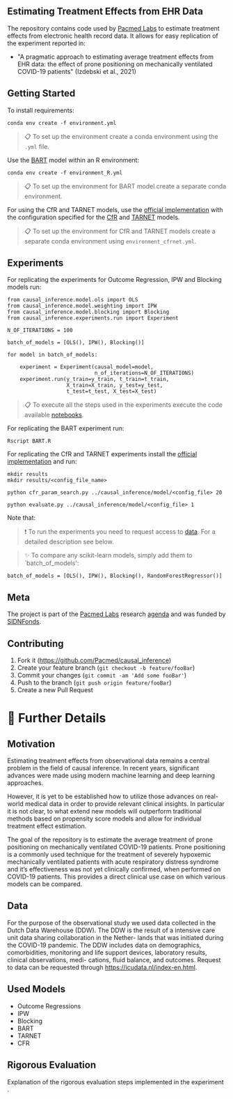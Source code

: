 ## Estimating Treatment Effects from EHR Data
The repository contains code used by [Pacmed Labs](https://pacmed.ai/nl/labs) to estimate treatment effects from electronic health record data. It allows for easy replication of the experiment reported in:
* "A pragmatic approach to estimating average treatment
effects from EHR data: the effect of prone positioning on
mechanically ventilated COVID-19 patients" (Izdebski et al., 2021)

## Getting Started 
To install requirements:

```setup
conda env create -f environment.yml
```

>📋  To set up the environment create a conda environment using the `.yml` file.

Use the [BART](https://github.com/Pacmed/causal_inference/blob/master/causal_inference/model/bart.R) model within an R environment:

```setup
conda env create -f environment_R.yml
```

>📋  To set up the environment for BART model create a separate conda environment.

For using the CfR and TARNET models, use the [official implementation](https://github.com/clinicalml/cfrnet) with the configuration specified for the [CfR](https://github.com/Pacmed/causal_inference/blob/master/causal_inference/model/guerin_cfr_2_8.txt) and [TARNET](https://github.com/Pacmed/causal_inference/blob/master/causal_inference/model/guerin_tarnet_2_8.txt) models.
>📋  To set up the environment for CfR and TARNET models create a separate conda environment using `environment_cfrnet.yml`.

## Experiments 
For replicating the experiments for Outcome Regression, IPW and Blocking models run:

```experiment
from causal_inference.model.ols import OLS
from causal_inference.model.weighting import IPW
from causal_inference.model.blocking import Blocking
from causal_inference.experiments.run import Experiment

N_OF_ITERATIONS = 100

batch_of_models = [OLS(), IPW(), Blocking()]

for model in batch_of_models:

    experiment = Experiment(causal_model=model,
                            n_of_iterations=N_OF_ITERATIONS)
    experiment.run(y_train=y_train, t_train=t_train,
                   X_train=X_train, y_test=y_test,
                   t_test=t_test, X_test=X_test)

```

 >📋  To execute all the steps used in the experiments execute the code available [notebooks](https://github.com/Pacmed/causal_inference/tree/master/notebooks).

For replicating the BART experiment run:
```BART
Rscript BART.R
```

For replicating the CfR and TARNET experiments install the [official implementation](https://github.com/clinicalml/cfrnet) and run:
```CFRNET
mkdir results
mkdir results/<config_file_name>

python cfr_param_search.py ../causal_inference/model/<config_file> 20

python evaluate.py ../causal_inference/model/<config_file> 1
```

Note that:
>❗ To run the experiments you need to request access to [data](https://icudata.nl/index-en.html). For a detailed description see below. 

> ✨ To compare any scikit-learn models, simply add them to `batch_of_models':
```SCIKIT
batch_of_models = [OLS(), IPW(), Blocking(), RandomForestRegressor()]
```

  ## Meta
The project is part of the [Pacmed Labs](https://pacmed.ai/nl/labs) research [agenda](https://pacmed.ai/nl/media/press/pacmed-krijg-sidn-subsidie-onderzoek-causaliteit) and was funded by [SIDNFonds](https://www.sidnfonds.nl/projecten/using-machine-learning-on-observational-data-to-support-treatment-decisions).

## Contributing

1. Fork it (https://github.com/Pacmed/causal_inference)
2. Create your feature branch (`git checkout -b feature/fooBar`)
3. Commit your changes (`git commit -am 'Add some fooBar'`)
4. Push to the branch (`git push origin feature/fooBar`)
5. Create a new Pull Request

📇 Further Details
========

## Motivation
Estimating treatment effects from observational data remains a central problem in the field of causal inference. In recent years, significant advances were made using modern machine learning and deep learning approaches.

However, it is yet to be established how to utilize those advances
on real-world medical data in order to provide relevant clinical insights. In particular it is not clear, to what extend new models will outperform traditional methods based on propensity score models and allow for individual treatment effect estimation. 

The goal of the repository is to estimate the average treatment of prone positioning on mechanically ventilated COVID-19 patients. Prone positioning is a commonly used technique for the treatment of severely hypoxemic mechanically ventilated patients with acute respiratory distress syndrome and it’s effectiveness was not yet clinically confirmed, when performed on COVID-19 patients. This provides a direct clinical use case on which various models can be compared. 


## Data 
For the purpose of the observational study we used data collected in the Dutch Data Warehouse (DDW). The DDW is the result of a intensive care unit data sharing collaboration in the Nether-
lands that was initiated during the COVID-19 pandemic. The DDW includes data on demographics, comorbidities, monitoring and life support devices, laboratory results, clinical observations, medi-
cations, fluid balance, and outcomes. Request to data can be requested through https://icudata.nl/index-en.html. 

## Used Models
* Outcome Regressions
* IPW
* Blocking
* BART
* TARNET
* CFR


## Rigorous Evaluation
Explanation of the rigorous evaluation steps implemented in the experiment . 


